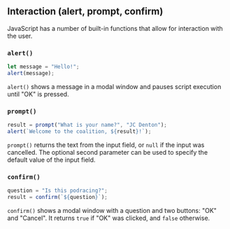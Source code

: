 ## Interaction (alert, prompt, confirm)

JavaScript has a number of built-in functions that allow for interaction with the user.

### `alert()`

```js
let message = "Hello!";
alert(message);
```

`alert()` shows a message in a modal window and pauses script execution until "OK" is pressed.

### `prompt()`

```js
result = prompt("What is your name?", "JC Denton");
alert(`Welcome to the coalition, ${result}!`);
```

`prompt()` returns the text from the input field, or `null` if the input was cancelled. The optional second parameter can be used to specify the default value of the input field.

### `confirm()`

```js
question = "Is this podracing?";
result = confirm(`${question}`);
```

`confirm()` shows a modal window with a question and two buttons: "OK" and "Cancel".
It returns `true` if "OK" was clicked, and `false` otherwise.
